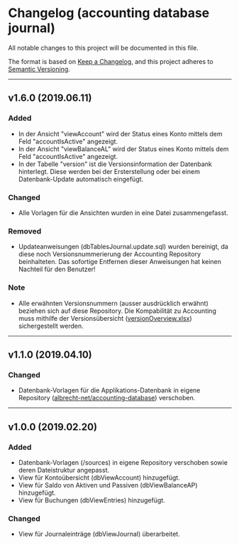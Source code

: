 # Changelog (accounting database journal)
All notable changes to this project will be documented in this file.

The format is based on [Keep a Changelog](https://keepachangelog.com/en/1.0.0/),
and this project adheres to [Semantic Versioning](https://semver.org/spec/v2.0.0.html).

---

## v1.6.0 (2019.06.11)
### Added
- In der Ansicht "viewAccount" wird der Status eines Konto mittels dem Feld "accountIsActive" angezeigt.
- In der Ansicht "viewBalanceAL" wird der Status eines Konto mittels dem Feld "accountIsActive" angezeigt.
- In der Tabelle "version" ist die Versionsinformation der Datenbank hinterlegt. Diese werden bei der Ersterstellung oder bei einem Datenbank-Update automatisch eingefügt.
### Changed
- Alle Vorlagen für die Ansichten wurden in eine Datei zusammengefasst.
### Removed
- Updateanweisungen (dbTablesJournal.update.sql) wurden bereinigt, da diese noch Versionsnummerierung der Accounting Repository beinhalteten. Das sofortige Entfernen dieser Anweisungen hat keinen Nachteil für den Benutzer!
### Note
- Alle erwähnten Versionsnummern (ausser ausdrücklich erwähnt) beziehen sich auf diese Repository. Die Kompabilität zu Accounting muss mithilfe der Versionsübersicht ([versionOverview.xlsx](https://github.com/albrecht-net/accounting/blob/master/versionOverview.xlsx)) sichergestellt werden.

---

## v1.1.0 (2019.04.10)
### Changed
- Datenbank-Vorlagen für die Applikations-Datenbank in eigene Repository ([albrecht-net/accounting-database](https://github.com/albrecht-net/accounting-database-application)) verschoben.

---

## v1.0.0 (2019.02.20)
### Added
- Datenbank-Vorlagen (/sources) in eigene Repository verschoben sowie deren Dateistruktur angepasst.
- View für Kontoübersicht (dbViewAccount) hinzugefügt.
- View für Saldo von Aktiven und Passiven (dbViewBalanceAP) hinzugefügt.
- View für Buchungen (dbViewEntries) hinzugefügt.
### Changed
- View für Journaleinträge (dbViewJournal) überarbeitet.